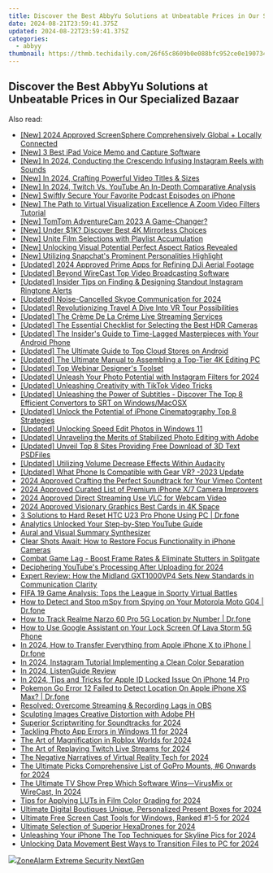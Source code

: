 ```yaml
---
title: Discover the Best AbbyYu Solutions at Unbeatable Prices in Our Specialized Bazaar
date: 2024-08-21T23:59:41.375Z
updated: 2024-08-22T23:59:41.375Z
categories:
  - abbyy
thumbnail: https://thmb.techidaily.com/26f65c8609b0e088bfc952ce0e1907346f9597a5ec5508da88eeab04ce902a4e.jpeg
---
```


## Discover the Best AbbyYu Solutions at Unbeatable Prices in Our Specialized Bazaar



<ins class="adsbygoogle"
     style="display:block"
     data-ad-format="autorelaxed"
     data-ad-client="ca-pub-7571918770474297"
     data-ad-slot="1223367746"></ins>



<ins class="adsbygoogle"
     style="display:block"
     data-ad-client="ca-pub-7571918770474297"
     data-ad-slot="8358498916"
     data-ad-format="auto"
     data-full-width-responsive="true"></ins>

<span class="atpl-alsoreadstyle">Also read:</span>
<div><ul>
<li><a href="https://fox-friendly.techidaily.com/new-2024-approved-screensphere-comprehensively-global-plus-locally-connected/"><u>[New] 2024 Approved  ScreenSphere  Comprehensively Global + Locally Connected</u></a></li>
<li><a href="https://visual-screen-recording.techidaily.com/new-3-best-ipad-voice-memo-and-capture-software/"><u>[New] 3 Best iPad Voice Memo and Capture Software</u></a></li>
<li><a href="https://instagram-video-recordings.techidaily.com/new-in-2024-conducting-the-crescendo-infusing-instagram-reels-with-sounds/"><u>[New] In 2024, Conducting the Crescendo  Infusing Instagram Reels with Sounds</u></a></li>
<li><a href="https://facebook-video-footage.techidaily.com/new-in-2024-crafting-powerful-video-titles-and-sizes/"><u>[New] In 2024, Crafting Powerful Video Titles & Sizes</u></a></li>
<li><a href="https://fox-cloud.techidaily.com/1717952355173-new-in-2024-twitch-vs-youtube-an-in-depth-comparative-analysis/"><u>[New] In 2024, Twitch Vs. YouTube  An In-Depth Comparative Analysis</u></a></li>
<li><a href="https://some-approaches.techidaily.com/new-swiftly-secure-your-favorite-podcast-episodes-on-iphone/"><u>[New] Swiftly Secure Your Favorite Podcast Episodes on iPhone</u></a></li>
<li><a href="https://some-approaches.techidaily.com/new-the-path-to-virtual-visualization-excellence-a-zoom-video-filters-tutorial/"><u>[New] The Path to Virtual Visualization Excellence  A Zoom Video Filters Tutorial</u></a></li>
<li><a href="https://some-approaches.techidaily.com/new-tomtom-adventurecam-2023-a-game-changer/"><u>[New] TomTom AdventureCam 2023  A Game-Changer?</u></a></li>
<li><a href="https://some-approaches.techidaily.com/new-under-1k-discover-best-4k-mirrorless-choices/"><u>[New] Under $1K? Discover Best 4K Mirrorless Choices</u></a></li>
<li><a href="https://some-approaches.techidaily.com/new-unite-film-selections-with-playlist-accumulation/"><u>[New] Unite Film Selections with Playlist Accumulation</u></a></li>
<li><a href="https://some-approaches.techidaily.com/new-unlocking-visual-potential-perfect-aspect-ratios-revealed/"><u>[New] Unlocking Visual Potential  Perfect Aspect Ratios Revealed</u></a></li>
<li><a href="https://some-approaches.techidaily.com/new-utilizing-snapchats-prominent-personalities-highlight/"><u>[New] Utilizing Snapchat's Prominent Personalities Highlight</u></a></li>
<li><a href="https://fox-links.techidaily.com/updated-2024-approved-prime-apps-for-refining-dji-aerial-footage/"><u>[Updated] 2024 Approved  Prime Apps for Refining DJi Aerial Footage</u></a></li>
<li><a href="https://extra-tips.techidaily.com/updated-beyond-wirecast-top-video-broadcasting-software/"><u>[Updated] Beyond WireCast  Top Video Broadcasting Software</u></a></li>
<li><a href="https://some-approaches.techidaily.com/updated-insider-tips-on-finding-and-designing-standout-instagram-ringtone-alerts/"><u>[Updated] Insider Tips on Finding & Designing Standout Instagram Ringtone Alerts</u></a></li>
<li><a href="https://digital-screen-recording.techidaily.com/updated-noise-cancelled-skype-communication-for-2024/"><u>[Updated] Noise-Cancelled Skype Communication for 2024</u></a></li>
<li><a href="https://extra-guidance.techidaily.com/updated-revolutionizing-travel-a-dive-into-vr-tour-possibilities/"><u>[Updated] Revolutionizing Travel  A Dive Into VR Tour Possibilities</u></a></li>
<li><a href="https://some-approaches.techidaily.com/updated-the-creme-de-la-creme-live-streaming-services/"><u>[Updated] The Crème De La Créme Live Streaming Services</u></a></li>
<li><a href="https://some-approaches.techidaily.com/updated-the-essential-checklist-for-selecting-the-best-hdr-cameras/"><u>[Updated] The Essential Checklist for Selecting the Best HDR Cameras</u></a></li>
<li><a href="https://some-approaches.techidaily.com/updated-the-insiders-guide-to-time-lagged-masterpieces-with-your-android-phone/"><u>[Updated] The Insider's Guide to Time-Lagged Masterpieces with Your Android Phone</u></a></li>
<li><a href="https://some-approaches.techidaily.com/updated-the-ultimate-guide-to-top-cloud-stores-on-android/"><u>[Updated] The Ultimate Guide to Top Cloud Stores on Android</u></a></li>
<li><a href="https://some-approaches.techidaily.com/updated-the-ultimate-manual-to-assembling-a-top-tier-4k-editing-pc/"><u>[Updated] The Ultimate Manual to Assembling a Top-Tier 4K Editing PC</u></a></li>
<li><a href="https://some-guidance.techidaily.com/updated-top-webinar-designers-toolset/"><u>[Updated] Top Webinar Designer's Toolset</u></a></li>
<li><a href="https://instagram-video-recordings.techidaily.com/updated-unleash-your-photo-potential-with-instagram-filters-for-2024/"><u>[Updated] Unleash Your Photo Potential with Instagram Filters for 2024</u></a></li>
<li><a href="https://some-approaches.techidaily.com/updated-unleashing-creativity-with-tiktok-video-tricks/"><u>[Updated] Unleashing Creativity with TikTok Video Tricks</u></a></li>
<li><a href="https://some-approaches.techidaily.com/updated-unleashing-the-power-of-subtitles-discover-the-top-8-efficient-convertors-to-srt-on-windowsmacosx/"><u>[Updated] Unleashing the Power of Subtitles - Discover The Top 8 Efficient Convertors to SRT on Windows/MacOSX</u></a></li>
<li><a href="https://some-approaches.techidaily.com/updated-unlock-the-potential-of-iphone-cinematography-top-8-strategies/"><u>[Updated] Unlock the Potential of iPhone Cinematography  Top 8 Strategies</u></a></li>
<li><a href="https://some-approaches.techidaily.com/updated-unlocking-speed-edit-photos-in-windows-11/"><u>[Updated] Unlocking Speed  Edit Photos in Windows 11</u></a></li>
<li><a href="https://some-approaches.techidaily.com/updated-unraveling-the-merits-of-stabilized-photo-editing-with-adobe/"><u>[Updated] Unraveling the Merits of Stabilized Photo Editing with Adobe</u></a></li>
<li><a href="https://some-approaches.techidaily.com/updated-unveil-top-8-sites-providing-free-download-of-3d-text-psdfiles/"><u>[Updated] Unveil Top 8 Sites Providing Free Download of 3D Text PSDFiles</u></a></li>
<li><a href="https://some-approaches.techidaily.com/updated-utilizing-volume-decrease-effects-within-audacity/"><u>[Updated] Utilizing Volume Decrease Effects Within Audacity</u></a></li>
<li><a href="https://some-approaches.techidaily.com/updated-what-phone-is-compatible-with-gear-vr-2023-update/"><u>[Updated] What Phone Is Compatible with Gear VR? -2023 Update</u></a></li>
<li><a href="https://vimeo-videos.techidaily.com/2024-approved-crafting-the-perfect-soundtrack-for-your-vimeo-content/"><u>2024 Approved  Crafting the Perfect Soundtrack for Your Vimeo Content</u></a></li>
<li><a href="https://fox-hovers.techidaily.com/2024-approved-curated-list-of-premium-iphone-x7-camera-improvers/"><u>2024 Approved  Curated List of Premium iPhone X/7 Camera Improvers</u></a></li>
<li><a href="https://desktop-recording.techidaily.com/2024-approved-direct-streaming-use-vlc-for-webcam-video/"><u>2024 Approved  Direct Streaming  Use VLC for Webcam Video</u></a></li>
<li><a href="https://article-helps.techidaily.com/2024-approved-visionary-graphics-best-cards-in-4k-space/"><u>2024 Approved  Visionary Graphics  Best Cards in 4K Space</u></a></li>
<li><a href="https://phone-solutions.techidaily.com/3-solutions-to-hard-reset-htc-u23-pro-phone-using-pc-drfone-by-drfone-reset-android-reset-android/"><u>3 Solutions to Hard Reset HTC U23 Pro Phone Using PC | Dr.fone</u></a></li>
<li><a href="https://youtube-data.techidaily.com/tics-unlocked-your-step-by-step-youtube-guide/"><u>Analytics Unlocked  Your Step-by-Step YouTube Guide</u></a></li>
<li><a href="https://youtube-web.techidaily.com/-and-visual-summary-synthesizer/"><u>Aural and Visual Summary Synthesizer</u></a></li>
<li><a href="https://tech-renaissance.techidaily.com/clear-shots-await-how-to-restore-focus-functionality-in-iphone-cameras/"><u>Clear Shots Await: How to Restore Focus Functionality in iPhone Cameras</u></a></li>
<li><a href="https://win-blog.techidaily.com/combat-game-lag-boost-frame-rates-and-eliminate-stutters-in-splitgate/"><u>Combat Game Lag - Boost Frame Rates & Eliminate Stutters in Splitgate</u></a></li>
<li><a href="https://youtube-videos.techidaily.com/deciphering-youtubes-processing-after-uploading-for-2024/"><u>Deciphering YouTube's Processing After Uploading for 2024</u></a></li>
<li><a href="https://some-approaches.techidaily.com/expert-review-how-the-midland-gxt1000vp4-sets-new-standards-in-communication-clarity/"><u>Expert Review: How the Midland GXT1000VP4 Sets New Standards in Communication Clarity</u></a></li>
<li><a href="https://some-approaches.techidaily.com/fifa-19-game-analysis-tops-the-league-in-sporty-virtual-battles/"><u>FIFA 19 Game Analysis: Tops the League in Sporty Virtual Battles</u></a></li>
<li><a href="https://location-social.techidaily.com/how-to-detect-and-stop-mspy-from-spying-on-your-motorola-moto-g04-drfone-by-drfone-virtual-android/"><u>How to Detect and Stop mSpy from Spying on Your Motorola Moto G04 | Dr.fone</u></a></li>
<li><a href="https://android-location-track.techidaily.com/how-to-track-realme-narzo-60-pro-5g-location-by-number-drfone-by-drfone-virtual-android/"><u>How to Track Realme Narzo 60 Pro 5G Location by Number | Dr.fone</u></a></li>
<li><a href="https://android-unlock.techidaily.com/how-to-use-google-assistant-on-your-lock-screen-of-lava-storm-5g-phone-by-drfone-android/"><u>How to Use Google Assistant on Your Lock Screen Of Lava Storm 5G Phone</u></a></li>
<li><a href="https://iphone-transfer.techidaily.com/in-2024-how-to-transfer-everything-from-apple-iphone-x-to-iphone-drfone-by-drfone-transfer-from-ios/"><u>In 2024, How to Transfer Everything from Apple iPhone X to iPhone | Dr.fone</u></a></li>
<li><a href="https://instagram-video-recordings.techidaily.com/in-2024-instagram-tutorial-implementing-a-clean-color-separation/"><u>In 2024, Instagram Tutorial  Implementing a Clean Color Separation</u></a></li>
<li><a href="https://screen-activity-recording.techidaily.com/in-2024-listenguide-review/"><u>In 2024, ListenGuide Review</u></a></li>
<li><a href="https://apple-account.techidaily.com/in-2024-tips-and-tricks-for-apple-id-locked-issue-on-iphone-14-pro-by-drfone-ios/"><u>In 2024, Tips and Tricks for Apple ID Locked Issue On iPhone 14 Pro</u></a></li>
<li><a href="https://ios-pokemon-go.techidaily.com/pokemon-go-error-12-failed-to-detect-location-on-apple-iphone-xs-max-drfone-by-drfone-virtual-ios/"><u>Pokemon Go Error 12 Failed to Detect Location On Apple iPhone XS Max? | Dr.fone</u></a></li>
<li><a href="https://win-blog.techidaily.com/resolved-overcome-streaming-and-recording-lags-in-obs/"><u>Resolved: Overcome Streaming & Recording Lags in OBS</u></a></li>
<li><a href="https://extra-tips.techidaily.com/sculpting-images-creative-distortion-with-adobe-ph/"><u>Sculpting Images  Creative Distortion with Adobe PH</u></a></li>
<li><a href="https://some-approaches.techidaily.com/superior-scriptwriting-for-soundtracks-for-2024/"><u>Superior Scriptwriting for Soundtracks for 2024</u></a></li>
<li><a href="https://some-approaches.techidaily.com/tackling-photo-app-errors-in-windows-11-for-2024/"><u>Tackling Photo App Errors in Windows 11 for 2024</u></a></li>
<li><a href="https://some-approaches.techidaily.com/the-art-of-magnification-in-roblox-worlds-for-2024/"><u>The Art of Magnification in Roblox Worlds for 2024</u></a></li>
<li><a href="https://some-approaches.techidaily.com/the-art-of-replaying-twitch-live-streams-for-2024/"><u>The Art of Replaying Twitch Live Streams for 2024</u></a></li>
<li><a href="https://some-approaches.techidaily.com/the-negative-narratives-of-virtual-reality-tech-for-2024/"><u>The Negative Narratives of Virtual Reality Tech for 2024</u></a></li>
<li><a href="https://some-approaches.techidaily.com/the-ultimate-picks-comprehensive-list-of-gopro-mounts-6-onwards-for-2024/"><u>The Ultimate Picks  Comprehensive List of GoPro Mounts, #6 Onwards for 2024</u></a></li>
<li><a href="https://some-approaches.techidaily.com/the-ultimate-tv-show-prep-which-software-winsvirusmix-or-wirecast-in-2024/"><u>The Ultimate TV Show Prep  Which Software Wins—VirusMix or WireCast, In 2024</u></a></li>
<li><a href="https://some-approaches.techidaily.com/tips-for-applying-luts-in-film-color-grading-for-2024/"><u>Tips for Applying LUTs in Film Color Grading for 2024</u></a></li>
<li><a href="https://some-approaches.techidaily.com/ultimate-digital-boutiques-unique-personalized-present-boxes-for-2024/"><u>Ultimate Digital Boutiques  Unique, Personalized Present Boxes for 2024</u></a></li>
<li><a href="https://some-approaches.techidaily.com/ultimate-free-screen-cast-tools-for-windows-ranked-1-5-for-2024/"><u>Ultimate Free Screen Cast Tools for Windows, Ranked #1-5 for 2024</u></a></li>
<li><a href="https://some-approaches.techidaily.com/ultimate-selection-of-superior-hexadrones-for-2024/"><u>Ultimate Selection of Superior HexaDrones for 2024</u></a></li>
<li><a href="https://some-approaches.techidaily.com/unleashing-your-iphone-the-top-techniques-for-skyline-pics-for-2024/"><u>Unleashing Your iPhone  The Top Techniques for Skyline Pics for 2024</u></a></li>
<li><a href="https://some-approaches.techidaily.com/unlocking-data-movement-best-ways-to-transition-files-to-pc-for-2024/"><u>Unlocking Data Movement  Best Ways to Transition Files to PC for 2024</u></a></li>
</ul></div>

<!-- affiliate ads begin -->
<a href="https://estore.zonealarm.com/order/checkout.php?PRODS=36245101&QTY=1&AFFILIATE=108875&CART=1"><img src="https://sc1.checkpoint.com/sc1/za/images/boxes/zang_box_trust.png" border="0">ZoneAlarm Extreme Security NextGen</a>
<!-- affiliate ads end -->